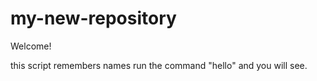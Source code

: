 # my-new-repository
Welcome! 

this script remembers names
run the command "hello" and you will see.
